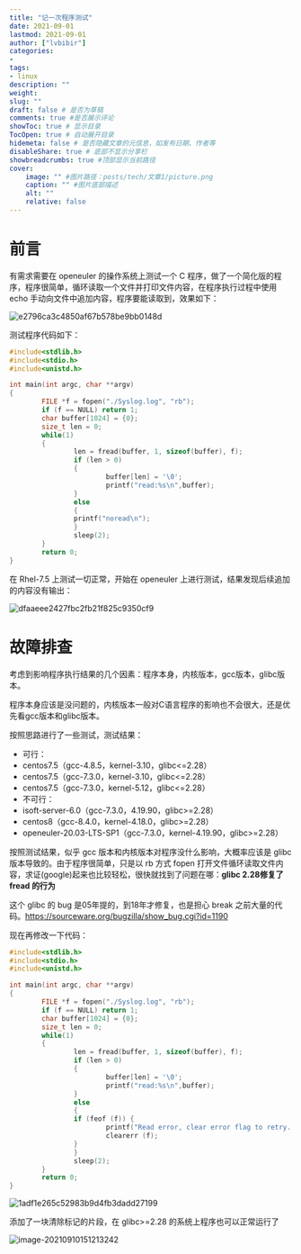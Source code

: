 ```yaml
---
title: "记一次程序测试" 
date: 2021-09-01
lastmod: 2021-09-01
author: ["lvbibir"] 
categories: 
- 
tags: 
- linux
description: "" 
weight: 
slug: ""
draft: false # 是否为草稿
comments: true #是否展示评论
showToc: true # 显示目录
TocOpen: true # 自动展开目录
hidemeta: false # 是否隐藏文章的元信息，如发布日期、作者等
disableShare: true # 底部不显示分享栏
showbreadcrumbs: true #顶部显示当前路径
cover:
    image: "" #图片路径：posts/tech/文章1/picture.png
    caption: "" #图片底部描述
    alt: ""
    relative: false
---
```

# 前言

有需求需要在 openeuler 的操作系统上测试一个 C 程序，做了一个简化版的程序，程序很简单，循环读取一个文件并打印文件内容，在程序执行过程中使用 echo 手动向文件中追加内容，程序要能读取到，效果如下：

![e2796ca3c4850af67b578be9bb0148d](https://image.lvbibir.cn/blog/e2796ca3c4850af67b578be9bb0148d.png)

测试程序代码如下：

```c
#include<stdlib.h>
#include<stdio.h>
#include<unistd.h>

int main(int argc, char **argv)
{
        FILE *f = fopen("./Syslog.log", "rb");
        if (f == NULL) return 1;
        char buffer[1024] = {0};
        size_t len = 0;
        while(1)
        {
                len = fread(buffer, 1, sizeof(buffer), f);
                if (len > 0)
                {
                        buffer[len] = '\0';
                        printf("read:%s\n",buffer);
                }
                else
                {
                printf("noread\n");
                }
                sleep(2);
        }
        return 0;
}
```

在 Rhel-7.5 上测试一切正常，开始在 openeuler 上进行测试，结果发现后续追加的内容没有输出：

![dfaaeee2427fbc2fb21f825c9350cf9](https://image.lvbibir.cn/blog/dfaaeee2427fbc2fb21f825c9350cf9.png)

# 故障排查

考虑到影响程序执行结果的几个因素：程序本身，内核版本，gcc版本，glibc版本。

程序本身应该是没问题的，内核版本一般对C语言程序的影响也不会很大，还是优先看gcc版本和glibc版本。

按照思路进行了一些测试，测试结果：

- 可行：
- centos7.5（gcc-4.8.5，kernel-3.10，glibc<=2.28）
- centos7.5（gcc-7.3.0，kernel-3.10，glibc<=2.28）
- centos7.5（gcc-7.3.0，kernel-5.12，glibc<=2.28）
- 不可行：
- isoft-server-6.0（gcc-7.3.0，4.19.90，glibc>=2.28）
- centos8（gcc-8.4.0，kernel-4.18.0，glibc>=2.28）
- openeuler-20.03-LTS-SP1（gcc-7.3.0，kernel-4.19.90，glibc>=2.28）

按照测试结果，似乎 gcc 版本和内核版本对程序没什么影响，大概率应该是 glibc 版本导致的。由于程序很简单，只是以 rb 方式 fopen 打开文件循环读取文件内容，求证(google)起来也比较轻松，很快就找到了问题在哪：**glibc 2.28修复了 fread 的行为**

这个 glibc 的 bug 是05年提的，到18年才修复，也是担心 break 之前大量的代码。https://sourceware.org/bugzilla/show_bug.cgi?id=1190

现在再修改一下代码：

```c
#include<stdlib.h>
#include<stdio.h>
#include<unistd.h>

int main(int argc, char **argv)
{
        FILE *f = fopen("./Syslog.log", "rb");
        if (f == NULL) return 1;
        char buffer[1024] = {0};
        size_t len = 0;
        while(1)
        {
                len = fread(buffer, 1, sizeof(buffer), f);
                if (len > 0)
                {
                        buffer[len] = '\0';
                        printf("read:%s\n",buffer);
                }
                else
                {
                if (feof (f)) {
                        printf("Read error, clear error flag to retry...\n");
                        clearerr (f);
                }
                }
                sleep(2);
        }
        return 0;
}
```

![1adf1e265c52983b9d4fb3dadd27199](https://image.lvbibir.cn/blog/1adf1e265c52983b9d4fb3dadd27199.png)

添加了一块清除标记的片段，在 glibc>=2.28 的系统上程序也可以正常运行了

![image-20210910151213242](https://image.lvbibir.cn/blog/image-20210910151213242.png)

